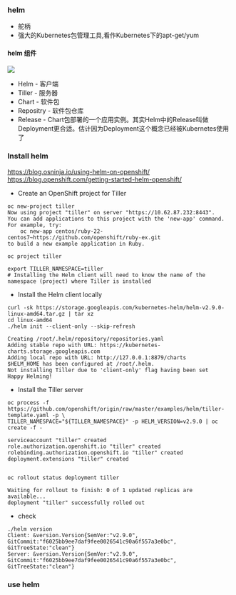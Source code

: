 ### helm
- 舵柄
- 强大的Kubernetes包管理工具,看作Kubernetes下的apt-get/yum

#### helm 组件
<img src="http://img.zhaohuabing.com/in-post/2018-04-16-using-helm-to-deploy-to-kubernetes/helm-architecture.png"></img>
- Helm - 客户端
- Tiller - 服务器
- Chart - 软件包
- Repositry - 软件包仓库
- Release - Chart包部署的一个应用实例。其实Helm中的Release叫做Deployment更合适。估计因为Deployment这个概念已经被Kubernetes使用了

### Install helm
https://blog.osninja.io/using-helm-on-openshift/ <br/>
https://blog.openshift.com/getting-started-helm-openshift/

- Create an OpenShift project for Tiller
```
oc new-project tiller
Now using project "tiller" on server "https://10.62.87.232:8443".
You can add applications to this project with the 'new-app' command. For example, try:
    oc new-app centos/ruby-22-centos7~https://github.com/openshift/ruby-ex.git
to build a new example application in Ruby.

oc project tiller

export TILLER_NAMESPACE=tiller
# Installing the Helm client will need to know the name of the namespace (project) where Tiller is installed
```
- Install the Helm client locally
```
curl -sk https://storage.googleapis.com/kubernetes-helm/helm-v2.9.0-linux-amd64.tar.gz | tar xz
cd linux-amd64
./helm init --client-only --skip-refresh

Creating /root/.helm/repository/repositories.yaml 
Adding stable repo with URL: https://kubernetes-charts.storage.googleapis.com 
Adding local repo with URL: http://127.0.0.1:8879/charts 
$HELM_HOME has been configured at /root/.helm.
Not installing Tiller due to 'client-only' flag having been set
Happy Helming!
```
-  Install the Tiller server
```
oc process -f https://github.com/openshift/origin/raw/master/examples/helm/tiller-template.yaml -p \
TILLER_NAMESPACE="${TILLER_NAMESPACE}" -p HELM_VERSION=v2.9.0 | oc create -f -

serviceaccount "tiller" created
role.authorization.openshift.io "tiller" created
rolebinding.authorization.openshift.io "tiller" created
deployment.extensions "tiller" created


oc rollout status deployment tiller

Waiting for rollout to finish: 0 of 1 updated replicas are available...
deployment "tiller" successfully rolled out
```
- check
```
./helm version
Client: &version.Version{SemVer:"v2.9.0", GitCommit:"f6025bb9ee7daf9fee0026541c90a6f557a3e0bc", GitTreeState:"clean"}
Server: &version.Version{SemVer:"v2.9.0", GitCommit:"f6025bb9ee7daf9fee0026541c90a6f557a3e0bc", GitTreeState:"clean"}
```

### use helm
